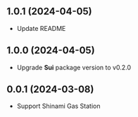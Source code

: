 ## 1.0.1 (2024-04-05)

* Update README

## 1.0.0 (2024-04-05)

* Upgrade **Sui** package version to v0.2.0

## 0.0.1 (2024-03-08)

* Support Shinami Gas Station
